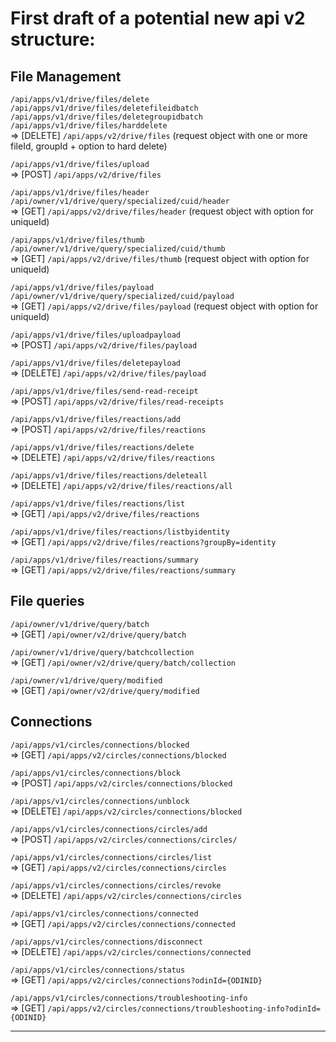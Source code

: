 # First draft of a potential new api v2 structure:

## File Management

`/api/apps/v1/drive/files/delete`\
`/api/apps/v1/drive/files/deletefileidbatch`\
`/api/apps/v1/drive/files/deletegroupidbatch`\
`/api/apps/v1/drive/files/harddelete`\
=> [DELETE] `/api/apps/v2/drive/files` (request object with one or more fileId, groupId + option to hard delete)

`/api/apps/v1/drive/files/upload`\
=> [POST] `/api/apps/v2/drive/files`

`/api/apps/v1/drive/files/header`\
`/api/owner/v1/drive/query/specialized/cuid/header`\
=> [GET] `/api/apps/v2/drive/files/header` (request object with option for uniqueId)

`/api/apps/v1/drive/files/thumb`\
`/api/owner/v1/drive/query/specialized/cuid/thumb`\
=> [GET] `/api/apps/v2/drive/files/thumb` (request object with option for uniqueId)

`/api/apps/v1/drive/files/payload`\
`/api/owner/v1/drive/query/specialized/cuid/payload`\
=> [GET] `/api/apps/v2/drive/files/payload` (request object with option for uniqueId)

`/api/apps/v1/drive/files/uploadpayload`\
=> [POST] `/api/apps/v2/drive/files/payload`

`/api/apps/v1/drive/files/deletepayload`\
=> [DELETE] `/api/apps/v2/drive/files/payload`

`/api/apps/v1/drive/files/send-read-receipt`\
=> [POST] `/api/apps/v2/drive/files/read-receipts`

`/api/apps/v1/drive/files/reactions/add`\
=> [POST] `/api/apps/v2/drive/files/reactions`

`/api/apps/v1/drive/files/reactions/delete`\
=> [DELETE] `/api/apps/v2/drive/files/reactions`

`/api/apps/v1/drive/files/reactions/deleteall`\
=> [DELETE] `/api/apps/v2/drive/files/reactions/all`

`/api/apps/v1/drive/files/reactions/list`\
=> [GET] `/api/apps/v2/drive/files/reactions`

`/api/apps/v1/drive/files/reactions/listbyidentity`\
=> [GET] `/api/apps/v2/drive/files/reactions?groupBy=identity`

`/api/apps/v1/drive/files/reactions/summary`\
=> [GET] `/api/apps/v2/drive/files/reactions/summary`

## File queries

`/api/owner/v1/drive/query/batch`\
=> [GET] `/api/owner/v2/drive/query/batch`

`/api/owner/v1/drive/query/batchcollection`\
=> [GET] `/api/owner/v2/drive/query/batch/collection`

`/api/owner/v1/drive/query/modified`\
=> [GET] `/api/owner/v2/drive/query/modified`

## Connections

`/api/apps/v1/circles/connections/blocked`\
=> [GET] `/api/apps/v2/circles/connections/blocked`

`/api/apps/v1/circles/connections/block`\
=> [POST] `/api/apps/v2/circles/connections/blocked`

`/api/apps/v1/circles/connections/unblock`\
=> [DELETE] `/api/apps/v2/circles/connections/blocked`

`/api/apps/v1/circles/connections/circles/add`\
=> [POST] `/api/apps/v2/circles/connections/circles/`

`/api/apps/v1/circles/connections/circles/list`\
=> [GET] `/api/apps/v2/circles/connections/circles`

`/api/apps/v1/circles/connections/circles/revoke`\
=> [DELETE] `/api/apps/v2/circles/connections/circles`

`/api/apps/v1/circles/connections/connected`\
=> [GET] `/api/apps/v2/circles/connections/connected`

`/api/apps/v1/circles/connections/disconnect`\
=> [DELETE] `/api/apps/v2/circles/connections/connected`

`/api/apps/v1/circles/connections/status`\
=> [GET] `/api/apps/v2/circles/connections?odinId={ODINID}`

`/api/apps/v1/circles/connections/troubleshooting-info`\
=> [GET] `/api/apps/v2/circles/connections/troubleshooting-info?odinId={ODINID}`

---
